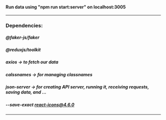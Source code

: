 
#### Run data using "npm run start:server" on localhost:3005
--------------------
### Dependencies:
##### @faker-js/faker
##### @reduxjs/toolkit
##### axios -> to fetch our data
##### calssnames -> for managing classnames
##### json-server -> for creating API server, running it, receiving requests, saving data, and ...
##### --save-exact react-icons@4.6.0
--------------------

